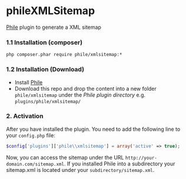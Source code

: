 phileXMLSitemap
===============

[Phile](https://github.com/PhileCMS/Phile) plugin to generate a XML sitemap

### 1.1 Installation (composer)
```
php composer.phar require phile/xmlsitemap:*
```

### 1.2 Installation (Download)

* Install [Phile](https://github.com/PhileCMS/Phile)
* Download this repo and drop the content into a new folder `phile/xmlsitemap` under the _Phile plugin directory_ e.g. `plugins/phile/xmlsitemap/`

### 2. Activation

After you have installed the plugin. You need to add the following line to your `config.php` file:


```php
$config['plugins']['phile\\xmlsitemap'] = array('active' => true);
```

Now, you can access the sitemap under the URL `http://your-domain.com/sitemap.xml`. If you installed Phile into a subdirectory your sitemap.xml is located under your `subdirectory/sitemap.xml`.
